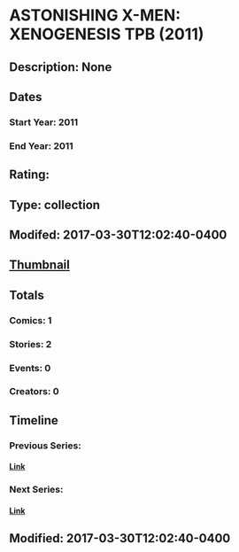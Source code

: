 # ASTONISHING X-MEN: XENOGENESIS TPB (2011)
## Description: None
## Dates
### Start Year: 2011
### End Year: 2011
## Rating: 
## Type: collection
## Modifed: 2017-03-30T12:02:40-0400
## [Thumbnail](http://i.annihil.us/u/prod/marvel/i/mg/b/40/image_not_available.jpg)
## Totals
### Comics: 1
### Stories: 2
### Events: 0
### Creators: 0
## Timeline
### Previous Series: 
#### [Link]()
### Next Series: 
#### [Link]()
## Modified: 2017-03-30T12:02:40-0400